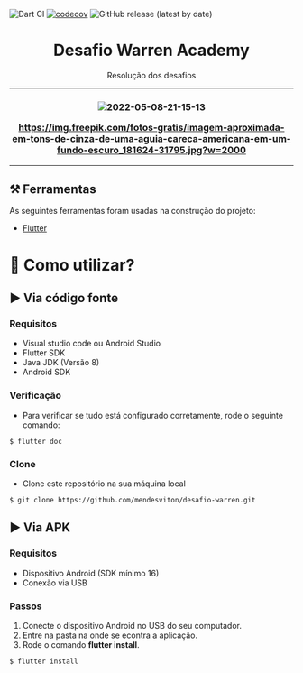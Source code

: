 ![Dart CI](https://github.com/jpgSouza/my-resume-app/workflows/Dart%20CI/badge.svg)
[![codecov](https://codecov.io/gh/jpgSouza/my-resume-app/branch/master/graph/badge.svg?token=A20KNDBCJC)](undefined)
![GitHub release (latest by date)](https://img.shields.io/github/v/release/jpgSouza/my-resume-app)

<h1 align="center">Desafio Warren Academy </h1>
<p align="center">Resolução dos desafios</p>

-----

<h3 align="center"> 


![2022-05-08-21-15-13](https://user-images.githubusercontent.com/94265037/167322051-30d41602-4d6f-4b82-b12c-65a81d5b1dcd.gif)


https://img.freepik.com/fotos-gratis/imagem-aproximada-em-tons-de-cinza-de-uma-aguia-careca-americana-em-um-fundo-escuro_181624-31795.jpg?w=2000
  
</h3>

-----
## ⚒️ Ferramentas 
As seguintes ferramentas foram usadas na construção do projeto:
- [Flutter](https://flutter.dev)

# 📲 Como utilizar? 

## ▶️ Via código fonte

### Requisitos
 - Visual studio code ou Android Studio
 - Flutter SDK
 - Java JDK (Versão 8)
 - Android SDK
 
### Verificação
- Para verificar se tudo está configurado corretamente, rode o seguinte comando:
```
$ flutter doc
```

### Clone
- Clone este repositório na sua máquina local
```
$ git clone https://github.com/mendesviton/desafio-warren.git
```

## ▶️ Via APK

### Requisitos
 - Dispositivo Android (SDK mínimo 16)
 - Conexão via USB
 
### Passos
 1. Conecte o dispositivo Android no USB do seu computador.
 2. Entre na pasta na onde se econtra a aplicação.
 3. Rode o comando **flutter install**.
 ```
$ flutter install
```

